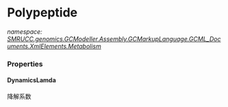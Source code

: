 ﻿# Polypeptide
_namespace: [SMRUCC.genomics.GCModeller.Assembly.GCMarkupLanguage.GCML_Documents.XmlElements.Metabolism](./index.md)_






### Properties

#### DynamicsLamda
降解系数

